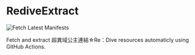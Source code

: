 # RediveExtract

![Fetch Latest Manifests](https://github.com/KiruyaMomochi/RediveExtract/workflows/Fetch%20Latest%20Manifests/badge.svg)

Fetch and extract 超異域公主連結☆Re：Dive resources automaticly using GitHub Actions.

